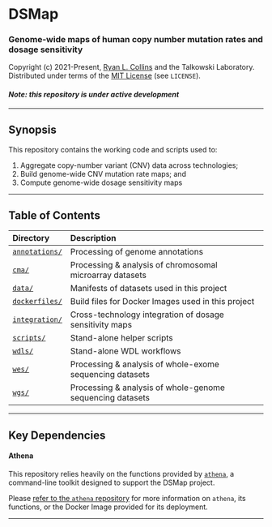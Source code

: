 # DSMap
### Genome-wide maps of human copy number mutation rates and dosage sensitivity

Copyright (c) 2021-Present, [Ryan L. Collins](mailto:rlcollins@g.harvard.edu) and the Talkowski Laboratory.  
Distributed under terms of the [MIT License](/LICENSE) (see `LICENSE`).  

#### _Note: this repository is under active development_

---  

## Synopsis    

This repository contains the working code and scripts used to:  
1. Aggregate copy-number variant (CNV) data across technologies;
2. Build genome-wide CNV mutation rate maps; and
3. Compute genome-wide dosage sensitivity maps  

---  

## Table of Contents  

| Directory | Description |  
| :--- | :--- |  
| [`annotations/`](https://github.com/talkowski-lab/dsmap/tree/main/annotations) | Processing of genome annotations |  
| [`cma/`](https://github.com/talkowski-lab/dsmap/tree/main/cma) | Processing & analysis of chromosomal microarray datasets |  
| [`data/`](https://github.com/talkowski-lab/dsmap/tree/main/data) | Manifests of datasets used in this project |  
| [`dockerfiles/`](https://github.com/talkowski-lab/dsmap/tree/main/dockerfiles) | Build files for Docker Images used in this project |  
| [`integration/`](https://github.com/talkowski-lab/dsmap/tree/main/integration) | Cross-technology integration of dosage sensitivity maps |  
| [`scripts/`](https://github.com/talkowski-lab/dsmap/tree/main/scripts) | Stand-alone helper scripts |  
| [`wdls/`](https://github.com/talkowski-lab/dsmap/tree/main/wdls) | Stand-alone WDL workflows |  
| [`wes/`](https://github.com/talkowski-lab/dsmap/tree/main/wes) | Processing & analysis of whole-exome sequencing datasets |  
| [`wgs/`](https://github.com/talkowski-lab/dsmap/tree/main/wgs) | Processing & analysis of whole-genome sequencing datasets |  

---  

## Key Dependencies  

#### Athena

This repository relies heavily on the functions provided by [`athena`](https://github.com/talkowski-lab/athena), a command-line toolkit designed to support the DSMap project.  

Please [refer to the `athena` repository](https://github.com/talkowski-lab/athena) for more information on `athena`, its functions, or the Docker Image provided for its deployment. 

---  

